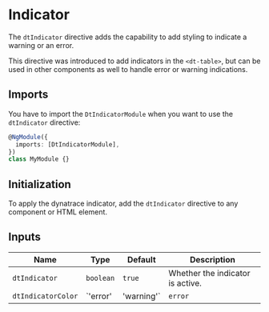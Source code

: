 # Indicator

The `dtIndicator` directive adds the capability to add styling to indicate a
warning or an error.

This directive was introduced to add indicators in the `<dt-table>`, but can be
used in other components as well to handle error or warning indications.

<ba-live-example name="DtExampleTableProblem" fullwidth></ba-live-example>

## Imports

You have to import the `DtIndicatorModule` when you want to use the
`dtIndicator` directive:

```typescript
@NgModule({
  imports: [DtIndicatorModule],
})
class MyModule {}
```

## Initialization

To apply the dynatrace indicator, add the `dtIndicator` directive to any
component or HTML element.

## Inputs

| Name               | Type                  | Default | Description                      |
| ------------------ | --------------------- | ------- | -------------------------------- |
| `dtIndicator`      | `boolean`             | `true`  | Whether the indicator is active. |
| `dtIndicatorColor` | `'error' | 'warning'` | `error` | Sets the color.                  |

